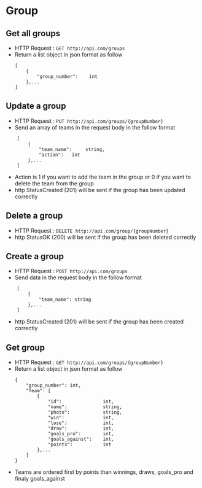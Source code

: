 # Group

## Get all groups

* HTTP Request : ```GET http://api.com/groups```
* Return a list object in json format as follow
    ``` 
    [
        {
            "group_number":    int    
        },...
    ]
    ```

## Update a group

* HTTP Request : ```PUT http://api.com/groups/{groupNumber}```
* Send an array of teams in the request body in the follow format
``` 
    [
        {  
            "team_name":     string,
            "action":   int
        },...
    ]
```
* Action is 1 if you want to add the team in the group or 0 if you want to delete the team from the group
* http StatusCreated (201) will be sent if the group has been updated correctly

## Delete a group
* HTTP Request : ```DELETE http://api.com/group/{groupNumber}```
* http StatusOK (200) will be sent if the group has been deleted correctly

## Create a group
* HTTP Request : ```POST http://api.com/groups```
* Send data in the request body in the follow format 
``` 
    [
        {  
            "team_name": string
        },...
    ]
```
* http StatusCreated (201) will be sent if the group has been created correctly

## Get group

* HTTP Request : ```GET http://api.com/groups/{groupNumber}```
* Return a list object in json format as follow
    ``` 
    {
        "group_number": int,
        "Team": [
            {
                "id":               int,
                "name":             string,
                "photo":            string,
                "win":              int,
                "lose":             int,
                "draw":             int,
                "goals_pro":        int,
                "goals_against":    int,
                "points":           int
            },...
        ]
    }
    ```
* Teams are ordered first by points than winnings, draws, goals_pro and finaly goals_against